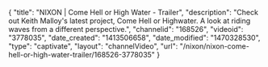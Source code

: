 {
    "title": "NIXON | Come Hell or High Water - Trailer",
    "description": "Check out Keith Malloy's latest project, Come Hell or Highwater. A look at riding waves from a different perspective.",
    "channelid": "168526",
    "videoid": "3778035",
    "date_created": "1413506658",
    "date_modified": "1470328530",
    "type": "captivate",
    "layout": "channelVideo",
    "url": "\/nixon\/nixon-come-hell-or-high-water-trailer\/168526-3778035"
}